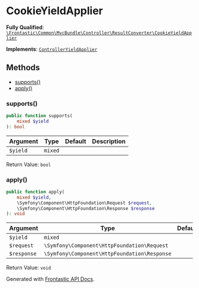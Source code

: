 #  CookieYieldApplier

**Fully Qualified**: [`\Frontastic\Common\MvcBundle\Controller\ResultConverter\CookieYieldApplier`](../../../../../src/php/MvcBundle/Controller/ResultConverter/CookieYieldApplier.php)

**Implements**: [`ControllerYieldApplier`](ControllerYieldApplier.md)

## Methods

* [supports()](#supports)
* [apply()](#apply)

### supports()

```php
public function supports(
    mixed $yield
): bool
```

Argument|Type|Default|Description
--------|----|-------|-----------
`$yield`|`mixed`||

Return Value: `bool`

### apply()

```php
public function apply(
    mixed $yield,
    \Symfony\Component\HttpFoundation\Request $request,
    \Symfony\Component\HttpFoundation\Response $response
): void
```

Argument|Type|Default|Description
--------|----|-------|-----------
`$yield`|`mixed`||
`$request`|`\Symfony\Component\HttpFoundation\Request`||
`$response`|`\Symfony\Component\HttpFoundation\Response`||

Return Value: `void`

Generated with [Frontastic API Docs](https://github.com/FrontasticGmbH/apidocs).
